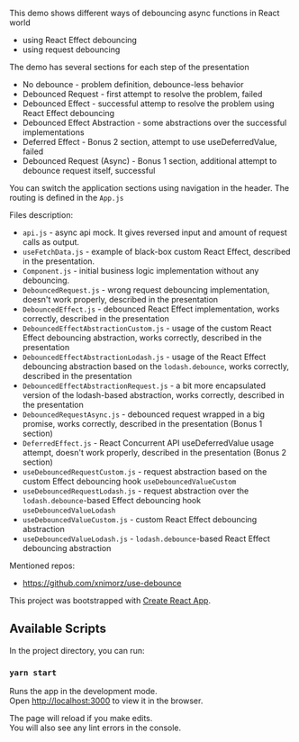 This demo shows different ways of debouncing async functions in React world
* using React Effect debouncing
* using request debouncing

The demo has several sections for each step of the presentation
* No debounce - problem definition, debounce-less behavior
* Debounced Request - first attempt to resolve the problem, failed
* Debounced Effect - successful attemp to resolve the problem using React Effect debouncing
* Debounced Effect Abstraction - some abstractions over the successful implementations
* Deferred Effect - Bonus 2 section, attempt to use useDeferredValue, failed
* Debounced Request (Async) - Bonus 1 section, additional attempt to debounce request itself, successful

You can switch the application sections using navigation in the header.
The routing is defined in the `App.js`

Files description:
* `api.js` - async api mock. It gives reversed input and amount of request calls as output.
* `useFetchData.js` - example of black-box custom React Effect, described in the presentation.
* `Component.js` - initial business logic implementation without any debouncing.
* `DebouncedRequest.js` - wrong request debouncing implementation, doesn't work properly, described in the presentation
* `DebouncedEffect.js` - debounced React Effect implementation, works correctly, described in the presentation
* `DebouncedEffectAbstractionCustom.js` - usage of the custom React Effect debouncing abstraction, works correctly, described in the presentation
* `DebouncedEffectAbstractionLodash.js` - usage of the React Effect debouncing abstraction based on the `lodash.debounce`, works correctly, described in the presentation
* `DebouncedEffectAbstractionRequest.js` - a bit more encapsulated version of the lodash-based abstraction, works correctly, described in the presentation
* `DebouncedRequestAsync.js` - debounced request wrapped in a big promise, works correctly, described in the presentation (Bonus 1 section)
* `DeferredEffect.js` - React Concurrent API useDeferredValue usage attempt, doesn't work properly, described in the presentation (Bonus 2 section)
* `useDebouncedRequestCustom.js` - request abstraction based on the custom Effect debouncing hook `useDebouncedValueCustom` 
* `useDebouncedRequestLodash.js` - request abstraction over the `lodash.debounce`-based Effect debouncing hook `useDebouncedValueLodash` 
* `useDebouncedValueCustom.js` - custom React Effect debouncing abstraction 
* `useDebouncedValueLodash.js` - `lodash.debounce`-based React Effect debouncing abstraction 

Mentioned repos:
* https://github.com/xnimorz/use-debounce

This project was bootstrapped with [Create React App](https://github.com/facebook/create-react-app).

## Available Scripts

In the project directory, you can run:

### `yarn start`

Runs the app in the development mode.<br />
Open [http://localhost:3000](http://localhost:3000) to view it in the browser.

The page will reload if you make edits.<br />
You will also see any lint errors in the console.
